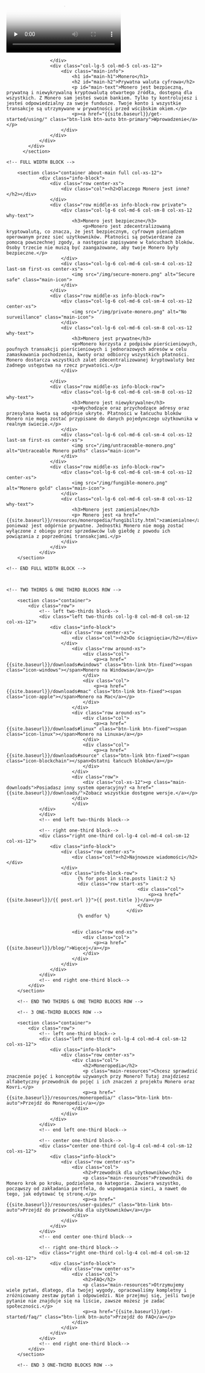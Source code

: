 <div class="site-wrap">
        <section class="container full col-xs-12">
            <div class="info-block info-block-main">
                <div class="row middle-xs">
                    <div class="col-lg-7 col-md-7 col-xs-12 main-video">
                        <div class="monero-video">
                            <!--iframe width="560" height="315" src="https://www.youtube.com/embed/TZi9xx6aiuY" frameborder="0" allowfullscreen></iframe-->
                            <video controls poster="/img/monero-community.png" onclick="this.paused ? this.play() : this.pause();" preload="none">
                                <source src="/media/Monero_Promo.m4v">
                            </video>
                        </div>
                        
                    </div>
                    <div class="col-lg-5 col-md-5 col-xs-12">
                        <div class="main-info">
                            <h1 id="main-h1">Monero</h1>
                            <h2 id="main-h2">Prywatna waluta cyfrowa</h2>
                            <p id="main-text">Monero jest bezpieczną, prywatną i niewykrywalną kryptowalutą otwartego źródła, dostępną dla wszystkich. Z Monero sam jesteś swoim bankiem. Tylko ty kontrolujesz i jesteś odpowiedzialny za swoje fundusze. Twoje konto i wszystkie transakcje są utrzymywane w prywatności przed wścibskim okiem.</p>
                            <p><a href="{{site.baseurl}}/get-started/using/" class="btn-link btn-auto btn-primary">Wprowadzenie</a></p>
                        </div>
                    </div>
                </div>
            </div>
          </section>
      
    <!-- FULL WIDTH BLOCK -->
        
        <section class="container about-main full col-xs-12">
                <div class="info-block">
                    <div class="row center-xs">
                        <div class="col"><h2>Dlaczego Monero jest inne?</h2></div>
                    </div>
                    <div class="row middle-xs info-block-row private">
                        <div class="col-lg-6 col-md-6 col-sm-8 col-xs-12  why-text">
                            <h3>Monero jest bezpieczne</h3>
                                <p>Monero jest zdecentralizowaną kryptowalutą, co znacza, że jest bezpiecznym, cyfrowym pieniądzem operowanym przez sieć użytkowników. Płatności są potwierdzane za pomocą powszechnej zgody, a następnie zapisywane w łańcuchach bloków. Osoby trzecie nie muszą być zaangażowane, aby twoje Monero były bezpieczne.</p>
                        </div>
                        <div class="col-lg-6 col-md-6 col-sm-4 col-xs-12 last-sm first-xs center-xs">
                            <img src="/img/secure-monero.png" alt="Secure safe" class="main-icon">
                        </div>
                    </div>
                    <div class="row middle-xs info-block-row">
                        <div class="col-lg-6 col-md-6 col-sm-4 col-xs-12 center-xs">
                            <img src="/img/private-monero.png" alt="No surveillance" class="main-icon">
                        </div>
                        <div class="col-lg-6 col-md-6 col-sm-8 col-xs-12 why-text">
                            <h3>Monero jest prywatne</h3>
                            <p>Monero korzysta z podpisów pierścieniowych, poufnych transakcji pierścieniowych i jednorazowych adresów w celu zamaskowania pochodzenia, kwoty oraz odbiorcy wszystkich płatności. Monero dostarcza wszystkich zalet zdecentralizowanej kryptowaluty bez żadnego ustępstwa na rzecz prywatości.</p>
                        </div>
                        
                    </div>
                    <div class="row middle-xs info-block-row">
                        <div class="col-lg-6 col-md-6 col-sm-8 col-xs-12 why-text">
                            <h3>Monero jest niewykrywalne</h3>
                            <p>Wychodzące oraz przychodzące adresy oraz przesyłana kwota są odgórnie ukryte. Płatności w łańcuchu bloków Monero nie mogą zostać przypisane do danych pojedynczego użytkownika w realnym świecie.</p>
                        </div>
                        <div class="col-lg-6 col-md-6 col-sm-4 col-xs-12 last-sm first-xs center-xs">
                            <img src="/img/untraceable-monero.png" alt="Untraceable Monero paths" class="main-icon">
                        </div>
                    </div>
                    <div class="row middle-xs info-block-row">
                        <div class="col-lg-6 col-md-6 col-sm-4 col-xs-12 center-xs">
                            <img src="/img/fungible-monero.png" alt="Monero gold" class="main-icon">
                        </div>
                        <div class="col-lg-6 col-md-6 col-sm-8 col-xs-12 why-text">
                            <h3>Monero jest zamienialne</h3>
                            <p> Monero jest <a href="{{site.baseurl}}/resources/moneropedia/fungibility.html">zamienialne</a>, ponieważ jest odgórnie prywatne. Jednostki Monero nie mogą zostać wyłączone z obiegu przez sprzedawców lub giełdę z powodu ich powiązania z poprzednimi transakcjami.</p>
                        </div>
                    </div>
                </div>
        </section>
        
    <!-- END FULL WIDTH BLOCK -->
        
        
        
    <!-- TWO THIRDS & ONE THIRD BLOCKS ROW -->
        
        <section class="container">
            <div class="row">
                <!-- left two-thirds block-->
                <div class="left two-thirds col-lg-8 col-md-8 col-sm-12 col-xs-12">
                    <div class="info-block">
                        <div class="row center-xs">
                            <div class="col"><h2>Do ściągnięcia</h2></div>
                        </div>
                            <div class="row around-xs">
                                <div class="col">
                                    <p><a href="{{site.baseurl}}/downloads#windows" class="btn-link btn-fixed"><span class="icon-windows"></span>Monero na Windowsa</a></p>
                                </div>
                                <div class="col">
                                    <p><a href="{{site.baseurl}}/downloads#mac" class="btn-link btn-fixed"><span class="icon-apple"></span>Monero na Mac</a></p>
                                </div>
                            </div>
                            <div class="row around-xs">
                                <div class="col">
                                    <p><a href="{{site.baseurl}}/downloads#linux" class="btn-link btn-fixed"><span class="icon-linux"></span>Monero na Linuxa</a></p>
                                </div>
                                <div class="col">
                                    <p><a href="{{site.baseurl}}/downloads#source" class="btn-link btn-fixed"><span class="icon-blockchain"></span>Ostatni łańcuch bloków</a></p>
                                </div>
                            </div>
                            <div class="row">
                                <div class="col-xs-12"><p class="main-downloads">Posiadasz inny system operacyjny? <a href="{{site.baseurl}}/downloads/">Zobacz wszystkie dostępne wersje.</a></p>
                            </div>
                            </div>
                </div>
                </div>
                <!-- end left two-thirds block-->
                
                <!-- right one-third block-->
                <div class="right one-third col-lg-4 col-md-4 col-sm-12 col-xs-12">
                    <div class="info-block">
                        <div class="row center-xs">
                            <div class="col"><h2>Najnowsze wiadomości</h2></div>
                        </div>
                        <div class="info-block-row">
                              {% for post in site.posts limit:2 %}
                              <div class="row start-xs">
                                                    <div class="col">
                                                        <p><a href="{{site.baseurl}}/{{ post.url }}">{{ post.title }}</a></p>
                                                    </div>
                                                </div>
                              {% endfor %}
                       
 
                            <div class="row end-xs">
                                <div class="col">
                                    <p><a href="{{site.baseurl}}/blog/">Więcej</a></p>
                                </div>
                            </div>
                        </div>
                    </div>
                </div>
                <!-- end right one-third block-->
            </div>
        </section>
        
        <!-- END TWO THIRDS & ONE THIRD BLOCKS ROW -->
        
        <!-- 3 ONE-THIRD BLOCKS ROW -->
        
        <section class="container">
            <div class="row">
                <!-- left one-third block-->
                <div class="left one-third col-lg-4 col-md-4 col-sm-12 col-xs-12">
                    <div class="info-block">
                        <div class="row center-xs">
                            <div class="col">
                                <h2>Moneropedia</h2>
                                <p class="main-resources">Chcesz sprawdzić znaczenie pojęć i konceptów używanych przy Monero? Tutaj znajdziesz alfabetyczny przewodnik do pojęć i ich znaczeń z projektu Monero oraz Kovri.</p>
                                <p><a href="{{site.baseurl}}/resources/moneropedia/" class="btn-link btn-auto">Przejdź do Moneropedii</a></p>
                            </div>
                        </div>
                    </div>
                </div>
                <!-- end left one-third block-->
                
                <!-- center one-third block-->
                <div class="center one-third col-lg-4 col-md-4 col-sm-12 col-xs-12">
                    <div class="info-block">
                        <div class="row center-xs">
                            <div class="col">
                                <h2>Przewodnik dla użytkowników</h2>
                                <p class="main-resources">Przewodniki do Monero krok po kroku, podzielone na kategorie. Zawiera wszystko, począwszy od zakładania portfela, do wspomagania sieci, a nawet do tego, jak edytować tę stronę.</p>
                                <p><a href="{{site.baseurl}}/resources/user-guides/" class="btn-link btn-auto">Przejdź do przewodnika dla użytkowników</a></p>
                            </div>
                        </div>
                    </div>
                </div>
                <!-- end center one-third block-->
                
                <!-- right one-third block-->
                <div class="right one-third col-lg-4 col-md-4 col-sm-12 col-xs-12">
                    <div class="info-block">
                        <div class="row center-xs">
                            <div class="col">
                                <h2>FAQ</h2>
                                <p class="main-resources">Otrzymujemy wiele pytań, dlatego, dla twojej wygody, opracowaliśmy kompletny i zróżnicowany zestaw pytań i odpowiedzi. Nie przejmuj się, jeśli twoje pytanie nie znajduje się na liście, zawsze możesz je zadać społeczności.</p>
                                <p><a href="{{site.baseurl}}/get-started/faq/" class="btn-link btn-auto">Przejdź do FAQ</a></p>
                            </div>
                        </div>         
                    </div>
                </div>
                <!-- end right one-third block-->
            </div>
        </section>
        
        <!-- END 3 ONE-THIRD BLOCKS ROW -->
</div>

